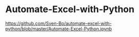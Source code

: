 # Automate-Excel-with-Python

https://github.com/Sven-Bo/automate-excel-with-python/blob/master/Automate-Excel-Python.ipynb
